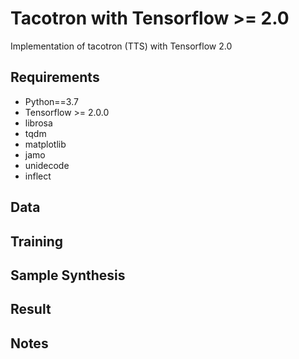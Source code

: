 # Tacotron with Tensorflow >= 2.0 
Implementation of tacotron (TTS) with Tensorflow 2.0

## Requirements
* Python==3.7
* Tensorflow >= 2.0.0
* librosa
* tqdm
* matplotlib
* jamo
* unidecode
* inflect

## Data

## Training

## Sample Synthesis

## Result

## Notes
